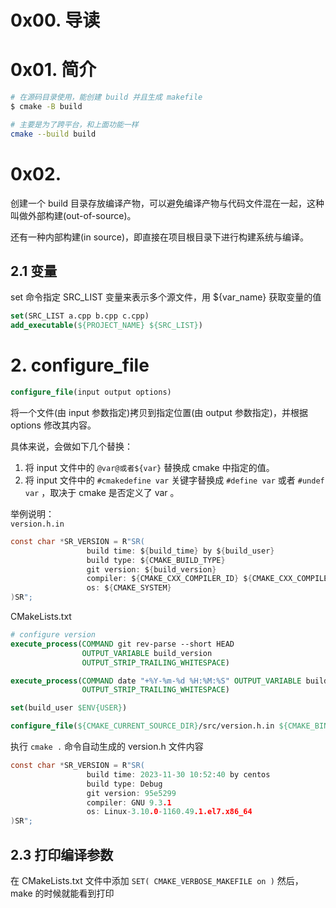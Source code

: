 # 0x00. 导读

# 0x01. 简介

```bash
# 在源码目录使用，能创建 build 并且生成 makefile
$ cmake -B build

# 主要是为了跨平台，和上面功能一样
cmake --build build
```

# 0x02. 

创建一个 build 目录存放编译产物，可以避免编译产物与代码文件混在一起，这种叫做外部构建(out-of-source)。

还有一种内部构建(in source)，即直接在项目根目录下进行构建系统与编译。


## 2.1 变量

set 命令指定 SRC_LIST 变量来表示多个源文件，用 ${var_name} 获取变量的值

```cmake
set(SRC_LIST a.cpp b.cpp c.cpp)
add_executable(${PROJECT_NAME} ${SRC_LIST})
```

# 2. configure_file

```cmake
configure_file(input output options)
```
将一个文件(由 input 参数指定)拷贝到指定位置(由 output 参数指定)，并根据 options 修改其内容。

具体来说，会做如下几个替换：
1. 将 input 文件中的 `@var@或者${var}` 替换成 cmake 中指定的值。
2. 将 input 文件中的 `#cmakedefine var` 关键字替换成 `#define var` 或者 `#undef var` ，取决于 cmake 是否定义了 var 。

举例说明：  
`version.h.in`
```c
const char *SR_VERSION = R"SR(
                 build time: ${build_time} by ${build_user}
                 build type: ${CMAKE_BUILD_TYPE}
                 git version: ${build_version}
                 compiler: ${CMAKE_CXX_COMPILER_ID} ${CMAKE_CXX_COMPILER_VERSION}
                 os: ${CMAKE_SYSTEM}
)SR";

```

CMakeLists.txt  
```cmake
# configure version
execute_process(COMMAND git rev-parse --short HEAD
                OUTPUT_VARIABLE build_version
                OUTPUT_STRIP_TRAILING_WHITESPACE)

execute_process(COMMAND date "+%Y-%m-%d %H:%M:%S" OUTPUT_VARIABLE build_time
                OUTPUT_STRIP_TRAILING_WHITESPACE)

set(build_user $ENV{USER})

configure_file(${CMAKE_CURRENT_SOURCE_DIR}/src/version.h.in ${CMAKE_BINARY_DIR}/version.h)
```

执行 `cmake .` 命令自动生成的 version.h 文件内容
```c
const char *SR_VERSION = R"SR(
                 build time: 2023-11-30 10:52:40 by centos
                 build type: Debug
                 git version: 95e5299
                 compiler: GNU 9.3.1
                 os: Linux-3.10.0-1160.49.1.el7.x86_64
)SR";

```

## 2.3 打印编译参数

在 CMakeLists.txt 文件中添加 `SET( CMAKE_VERBOSE_MAKEFILE on )` 然后，make 的时候就能看到打印